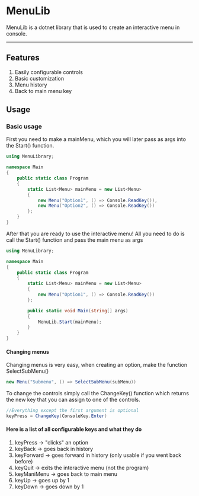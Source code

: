 # MenuLib
MenuLib is a dotnet library that is used to create an interactive menu in console.

---
## Features
1. Easily configurable controls
2. Basic customization
3. Menu history
4. Back to main menu key

## Usage

<h3>Basic usage</h3>

First you need to make a mainMenu, which you will later pass as args into the Start() function.

```C#
using MenuLibrary;

namespace Main
{
    public static class Program
    {
        static List<Menu> mainMenu = new List<Menu>
        {
            new Menu("Option1", () => Console.ReadKey()),
            new Menu("Option2", () => Console.ReadKey())
        };
    }
}
```

After that you are ready to use the interactive menu!
All you need to do is call the Start() function and pass the main menu as args

```C#
using MenuLibrary;

namespace Main
{
    public static class Program
    {
        static List<Menu> mainMenu = new List<Menu>
        {
            new Menu("Option1", () => Console.ReadKey())
        };

        public static void Main(string[] args)
        {
            MenuLib.Start(mainMenu);
        }
    }
}
```

<h4>Changing menus</h4>

Changing menus is very easy, when creating an option, make the function SelectSubMenu()

```C#
new Menu("Submenu", () => SelectSubMenu(subMenu))
```

To change the controls simply call the ChangeKey() function which returns the new key that you can assign to one of the controls.

```C#
//Everything except the first argument is optional
keyPress = ChangeKey(ConsoleKey.Enter)
```

<h4> Here is a list of all configurable keys and what they do </h4>

1. keyPress -> "clicks" an option
2. keyBack -> goes back in history
3. keyForward -> goes forward in history (only usable if you went back before)
4. keyQuit -> exits the interactive menu (not the program)
5. keyManiMenu -> goes back to main menu
6. keyUp -> goes up by 1
7. keyDown -> goes down by 1
